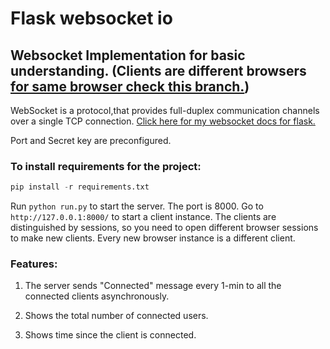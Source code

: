 # Flask websocket io 

## Websocket Implementation for basic understanding. (Clients are different browsers [for same browser check this branch.](https://github.com/ayushganvir/flask-websocket/tree/socket))

WebSocket is a protocol,that provides full-duplex communication channels over a single TCP connection. [Click here for my websocket docs for flask.](https://github.com/ayushganvir/Markdowns/blob/main/flask/socketio.md)

Port and Secret key are preconfigured.
### To install requirements for the project:
```python
pip install -r requirements.txt
```

Run  ```python run.py``` to start the server.
The port is 8000. Go to ```http://127.0.0.1:8000/``` to start a client instance.
The clients are distinguished by sessions, so you need to open different browser sessions to make new clients. Every new browser instance is a different client.

### Features:

1. The server sends "Connected" message every 1-min to all the connected clients asynchronously.

2. Shows the total number of connected users.

3. Shows time since the client is connected.
